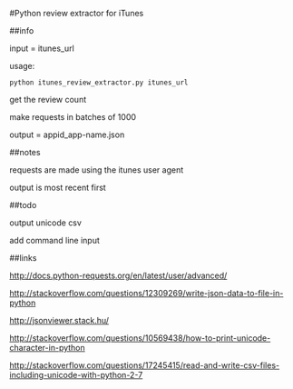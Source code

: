 #Python review extractor for iTunes

##info

input = itunes_url

usage:

    python itunes_review_extractor.py itunes_url

get the review count

make requests in batches of 1000

output = appid_app-name.json

##notes

requests are made using the itunes user agent

output is most recent first

##todo

output unicode csv

add command line input

##links

http://docs.python-requests.org/en/latest/user/advanced/

http://stackoverflow.com/questions/12309269/write-json-data-to-file-in-python

http://jsonviewer.stack.hu/

http://stackoverflow.com/questions/10569438/how-to-print-unicode-character-in-python

http://stackoverflow.com/questions/17245415/read-and-write-csv-files-including-unicode-with-python-2-7
